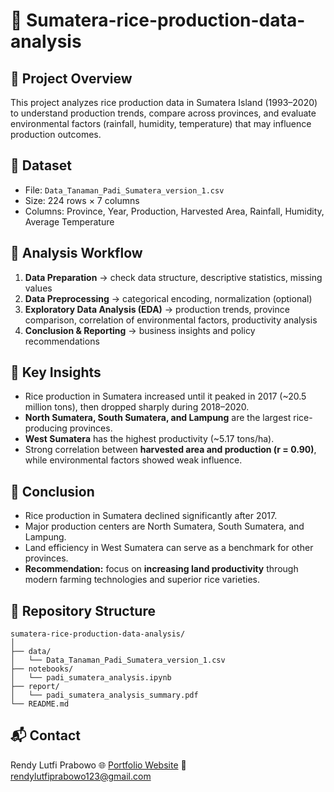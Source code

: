 # 🌾 Sumatera-rice-production-data-analysis

## 📌 Project Overview

This project analyzes rice production data in Sumatera Island (1993–2020) to understand production trends, compare across provinces, and evaluate environmental factors (rainfall, humidity, temperature) that may influence production outcomes.

## 🔹 Dataset

* File: `Data_Tanaman_Padi_Sumatera_version_1.csv`
* Size: 224 rows × 7 columns
* Columns: Province, Year, Production, Harvested Area, Rainfall, Humidity, Average Temperature

## 🔹 Analysis Workflow

1. **Data Preparation** → check data structure, descriptive statistics, missing values
2. **Data Preprocessing** → categorical encoding, normalization (optional)
3. **Exploratory Data Analysis (EDA)** → production trends, province comparison, correlation of environmental factors, productivity analysis
4. **Conclusion & Reporting** → business insights and policy recommendations

## 🔹 Key Insights

* Rice production in Sumatera increased until it peaked in 2017 (\~20.5 million tons), then dropped sharply during 2018–2020.
* **North Sumatera, South Sumatera, and Lampung** are the largest rice-producing provinces.
* **West Sumatera** has the highest productivity (\~5.17 tons/ha).
* Strong correlation between **harvested area and production (r = 0.90)**, while environmental factors showed weak influence.

## 🔹 Conclusion

* Rice production in Sumatera declined significantly after 2017.
* Major production centers are North Sumatera, South Sumatera, and Lampung.
* Land efficiency in West Sumatera can serve as a benchmark for other provinces.
* **Recommendation:** focus on **increasing land productivity** through modern farming technologies and superior rice varieties.

## 📂 Repository Structure

```
sumatera-rice-production-data-analysis/
│
├── data/
│   └── Data_Tanaman_Padi_Sumatera_version_1.csv
├── notebooks/
│   └── padi_sumatera_analysis.ipynb
├── report/
│   └── padi_sumatera_analysis_summary.pdf
└── README.md
```

## 📬 Contact

Rendy Lutfi Prabowo
🌐 [Portfolio Website](https://rendylutfiprabowo.github.io)
📧 [rendylutfiprabowo123@gmail.com](mailto:rendylutfiprabowo123@gmail.com)
 
